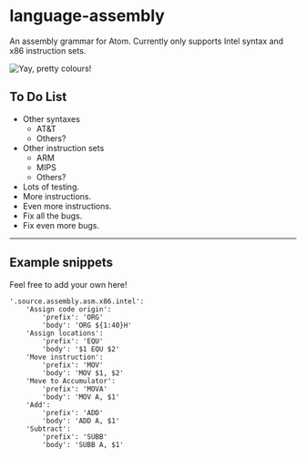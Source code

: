 # language-assembly

An assembly grammar for Atom. Currently only supports Intel syntax and x86 instruction sets.

![Yay, pretty colours!](https://raw.githubusercontent.com/oliverkeeble/atom-language-assembly/master/screenshot.png)

## To Do List
* Other syntaxes
	* AT&T
	* Others?
* Other instruction sets
	* ARM
	* MIPS
	* Others?
* Lots of testing.
* More instructions.
* Even more instructions.
* Fix all the bugs.
* Fix even more bugs.

------------

## Example snippets

Feel free to add your own here!

```
'.source.assembly.asm.x86.intel':
    'Assign code origin':
        'prefix': 'ORG'
        'body': 'ORG ${1:40}H'
    'Assign locations':
        'prefix': 'EQU'
        'body': '$1 EQU $2'
    'Move instruction':
        'prefix': 'MOV'
        'body': 'MOV $1, $2'
    'Move to Accumulator':
        'prefix': 'MOVA'
        'body': 'MOV A, $1'
    'Add':
        'prefix': 'ADD'
        'body': 'ADD A, $1'
    'Subtract':
        'prefix': 'SUBB'
        'body': 'SUBB A, $1'
```

